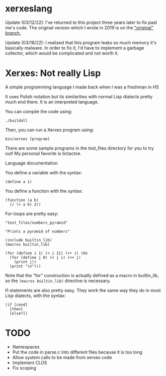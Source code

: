 # xerxeslang
Update (03/12/22): I've returned to this project three years later to fix past me's code. The original version which I wrote in 2019 is on the ["original" branch.](https://github.com/tafaulhaber590/xerxeslang/tree/original)

Update (03/18/22): I realized that this program leaks so much memory it's basically malware. In order to fix it, I'd have to implement a garbage collector, which would be complicated and not worth it.


# Xerxes: Not really Lisp
A simple programming language I made back when I was a freshman in HS

It uses Polish notation but its similarities with normal Lisp dialects pretty much end there. It is an interpreted language.

You can compile the code using:
```
./buildall
```

Then, you can run a Xerxes program using:
```
bin/xerxes [program]
```

There are some sample programs in the test_files directory for you to try out! My personal favorite is tictactoe.

Language documentation

You define a variable with the syntax:
```
(define a 1)
```
You define a function with the syntax:
```
(function (a b)
  (/ (+ a b) 2))
```

For-loops are pretty easy:
```
"test_files/numbers_pyramid"

"Prints a pyramid of numbers"

(include builtin_lib)
(macros builtin_lib)

(for (define i 1) (< i 11) (++ i) (do
  (for (define j 0) (< j i) (++ j)
    (print j))
  (print "\n")))
```

Note that the "for" construction is actually defined as a macro in builtin_lib, so the `(macros builtin_lib)` directive is necessary.

If-statements are also pretty easy. They work the same way they do in most Lisp dialects, with the syntax:
```
(if [cond]
  [then]
  [else?])
```

# TODO
+ Namespaces
+ Put the code in parse.c into different files because it is too long
+ Allow system calls to be made from xerxes code
+ Implement CLOS
+ Fix scoping
